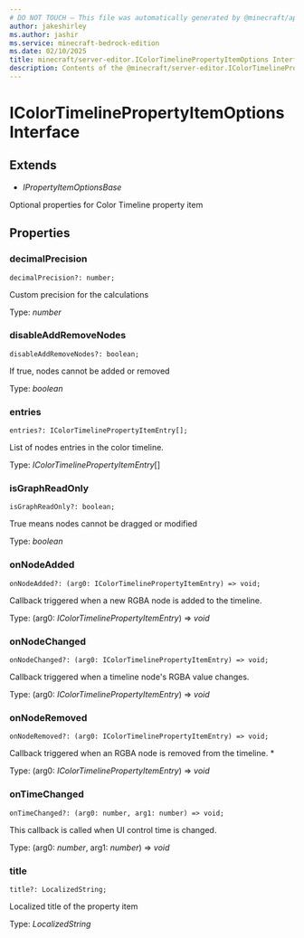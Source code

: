 ```yaml
---
# DO NOT TOUCH — This file was automatically generated by @minecraft/api-docs-generator, to report problems file an issue at https://github.com/Mojang/minecraft-scripting-libraries
author: jakeshirley
ms.author: jashir
ms.service: minecraft-bedrock-edition
ms.date: 02/10/2025
title: minecraft/server-editor.IColorTimelinePropertyItemOptions Interface
description: Contents of the @minecraft/server-editor.IColorTimelinePropertyItemOptions class.
---
```

# IColorTimelinePropertyItemOptions Interface

## Extends
- *IPropertyItemOptionsBase*

Optional properties for Color Timeline property item

## Properties

### **decimalPrecision**
`decimalPrecision?: number;`

Custom precision for the calculations

Type: *number*

### **disableAddRemoveNodes**
`disableAddRemoveNodes?: boolean;`

If true, nodes cannot be added or removed

Type: *boolean*

### **entries**
`entries?: IColorTimelinePropertyItemEntry[];`

List of nodes entries in the color timeline.

Type: *IColorTimelinePropertyItemEntry*[]

### **isGraphReadOnly**
`isGraphReadOnly?: boolean;`

True means nodes cannot be dragged or modified

Type: *boolean*

### **onNodeAdded**
`onNodeAdded?: (arg0: IColorTimelinePropertyItemEntry) => void;`

Callback triggered when a new RGBA node is added to the timeline.

Type: (arg0: *IColorTimelinePropertyItemEntry*) => *void*

### **onNodeChanged**
`onNodeChanged?: (arg0: IColorTimelinePropertyItemEntry) => void;`

Callback triggered when a timeline node's RGBA value changes.

Type: (arg0: *IColorTimelinePropertyItemEntry*) => *void*

### **onNodeRemoved**
`onNodeRemoved?: (arg0: IColorTimelinePropertyItemEntry) => void;`

Callback triggered when an RGBA node is removed from the timeline. *

Type: (arg0: *IColorTimelinePropertyItemEntry*) => *void*

### **onTimeChanged**
`onTimeChanged?: (arg0: number, arg1: number) => void;`

This callback is called when UI control time is changed.

Type: (arg0: *number*, arg1: *number*) => *void*

### **title**
`title?: LocalizedString;`

Localized title of the property item

Type: *LocalizedString*
